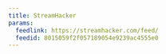 ```yaml
---
title: StreamHacker
params:
  feedlink: https://streamhacker.com/feed/
  feedid: 8015059f2f057189054e9239ac4555e0
---
```

